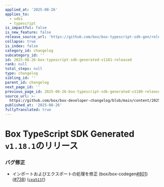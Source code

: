 ```yaml
---
applied_at: '2025-08-26'
applies_to:
  - sdks
  - typescript
is_impactful: false
is_new_feature: false
release_source_url: 'https://github.com/box/box-typescript-sdk-gen/releases/tag/v1.18.1'
collapse: true
is_index: false
category_id: changelog
subcategory_id: ''
id: 2025-08-26-box-typescript-sdk-generated-v1181-released
rank: null
total_steps: null
type: changelog
sibling_id: ''
parent_id: changelog
next_page_id: ''
previous_page_id: 2025-08-26-box-typescript-sdk-generated-v1180-released
source_url: >-
  https://github.com/box/box-developer-changelog/blob/main/content/2025/08-26-box-typescript-sdk-generated-v1181-released.md
published_at: '2025-08-26'
fullyTranslated: true
---
```

# Box TypeScript SDK Generated `v1.18.1`のリリース

### バグ修正

* インポートおよびエクスポートの処理を修正 (box/box-codegen[#801][1]) ([#738][2]) ([`cea513f`][3])

[1]: https://github.com/box/box-typescript-sdk-gen/issues/801

[2]: https://github.com/box/box-typescript-sdk-gen/issues/738

[3]: https://github.com/box/box-typescript-sdk-gen/commit/cea513fcf3ed79b930e7067f06282c5bb08d8bd6
